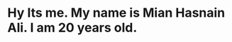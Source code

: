 <!DOCTYPE html>
<html>
<head>
	<title>Sample Test!</title>
</head>
<body>
<h1> Hy Its me. My name is Mian Hasnain Ali. I am 20 years old.</h1>
</body>
</html>